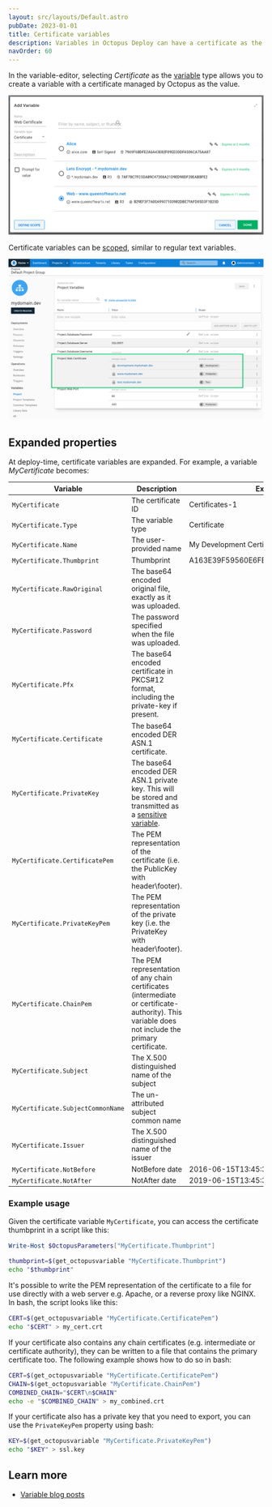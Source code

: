 ```yaml
---
layout: src/layouts/Default.astro
pubDate: 2023-01-01
title: Certificate variables
description: Variables in Octopus Deploy can have a certificate as the value
navOrder: 60
---
```


In the variable-editor, selecting *Certificate* as the [variable](/docs/projects/variables/) type allows you to create a variable with a certificate managed by Octopus as the value.

![](/docs/projects/variables/images/certificate-variable-select.png "width=500")

Certificate variables can be [scoped](/docs/projects/variables/#scoping-variables), similar to regular text variables.

![](/docs/projects/variables/images/certificate-variables-scoped.png "width=500")

## Expanded properties

At deploy-time, certificate variables are expanded. For example, a variable _MyCertificate_ becomes:

| Variable                          | Description                                            | Example value |
| ----------------------            | ------------------                                     | ------------- |
| `MyCertificate`                   | The certificate ID                                     | Certificates-1 |
| `MyCertificate.Type`              | The variable type                                      | Certificate
| `MyCertificate.Name`              | The user-provided name                                 | My Development Certificate
| `MyCertificate.Thumbprint`        | Thumbprint                                             | A163E39F59560E6FE33A0299D19124B242D9B37E
| `MyCertificate.RawOriginal`       | The base64 encoded original file, exactly as it was uploaded. |
| `MyCertificate.Password`          | The password specified when the file was uploaded. |
| `MyCertificate.Pfx`               | The base64 encoded certificate in PKCS#12 format, including the private-key if present.  |
| `MyCertificate.Certificate`       | The base64 encoded DER ASN.1 certificate.              |
| `MyCertificate.PrivateKey`        | The base64 encoded DER ASN.1 private key. This will be stored and transmitted as a [sensitive variable](/docs/projects/variables/sensitive-variables/).                |
| `MyCertificate.CertificatePem`    | The PEM representation of the certificate (i.e. the PublicKey with header\footer).  |
| `MyCertificate.PrivateKeyPem`     | The PEM representation of the private key (i.e. the PrivateKey with header\footer).  |
| `MyCertificate.ChainPem`    | The PEM representation of any chain certificates (intermediate or certificate-authority). This variable does not include the primary certificate. |
| `MyCertificate.Subject`           | The X.500 distinguished name of the subject            |
| `MyCertificate.SubjectCommonName` | The un-attributed subject common name            |
| `MyCertificate.Issuer`            | The X.500 distinguished name of the issuer             |
| `MyCertificate.NotBefore`         | NotBefore date | 2016-06-15T13:45:30.0000000-07:00
| `MyCertificate.NotAfter`         | NotAfter date | 2019-06-15T13:45:30.0000000-07:00

### Example usage

Given the certificate variable `MyCertificate`, you can access the certificate thumbprint in a script like this:

```powershell PowerShell
Write-Host $OctopusParameters["MyCertificate.Thumbprint"]
```
```bash Bash
thumbprint=$(get_octopusvariable "MyCertificate.Thumbprint")
echo "$thumbprint"
```

It's possible to write the PEM representation of the certificate to a file for use directly with a web server e.g. Apache, or a reverse proxy like NGINX. In bash, the script looks like this:

```bash
CERT=$(get_octopusvariable "MyCertificate.CertificatePem")
echo "$CERT" > my_cert.crt
```

If your certificate also contains any chain certificates (e.g. intermediate or certificate authority), they can be written to a file that contains the primary certificate too. The following example shows how to do so in bash:

```bash
CERT=$(get_octopusvariable "MyCertificate.CertificatePem")
CHAIN=$(get_octopusvariable "MyCertificate.ChainPem")
COMBINED_CHAIN="$CERT\n$CHAIN"
echo -e "$COMBINED_CHAIN" > my_combined.crt
```

If your certificate also has a private key that you need to export, you can use the `PrivateKeyPem` property using bash:

```bash
KEY=$(get_octopusvariable "MyCertificate.PrivateKeyPem")
echo "$KEY" > ssl.key
```

## Learn more

- [Variable blog posts](https://octopus.com/blog/tag/variables)